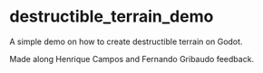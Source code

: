 # destructible_terrain_demo
A simple demo on how to create destructible terrain on Godot.

Made along Henrique Campos and Fernando Gribaudo feedback.
